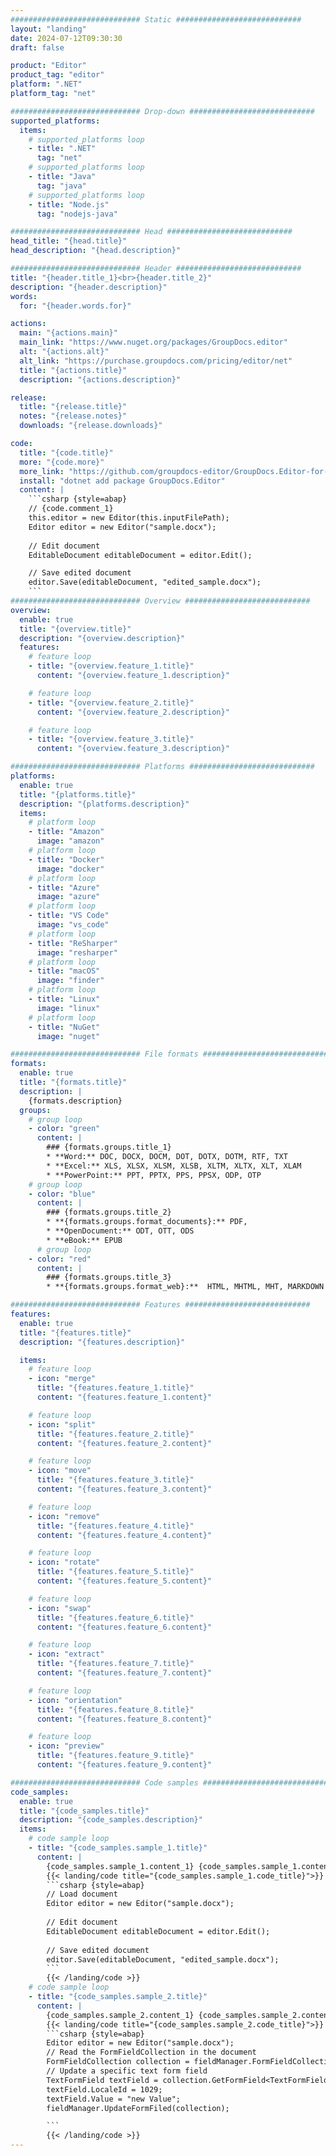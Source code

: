 ```yaml
---
############################# Static ############################
layout: "landing"
date: 2024-07-12T09:30:30
draft: false

product: "Editor"
product_tag: "editor"
platform: ".NET"
platform_tag: "net"

############################# Drop-down ############################
supported_platforms:
  items:
    # supported_platforms loop
    - title: ".NET"
      tag: "net"
    # supported_platforms loop
    - title: "Java"
      tag: "java"
    # supported_platforms loop
    - title: "Node.js"
      tag: "nodejs-java"

############################# Head ############################
head_title: "{head.title}"
head_description: "{head.description}"

############################# Header ############################
title: "{header.title_1}<br>{header.title_2}"
description: "{header.description}"
words:
  for: "{header.words.for}"

actions:
  main: "{actions.main}"
  main_link: "https://www.nuget.org/packages/GroupDocs.editor"
  alt: "{actions.alt}"
  alt_link: "https://purchase.groupdocs.com/pricing/editor/net"
  title: "{actions.title}"
  description: "{actions.description}"

release:
  title: "{release.title}"
  notes: "{release.notes}"
  downloads: "{release.downloads}"

code:
  title: "{code.title}"
  more: "{code.more}"
  more_link: "https://github.com/groupdocs-editor/GroupDocs.Editor-for-.NET"
  install: "dotnet add package GroupDocs.Editor"
  content: |
    ```csharp {style=abap}   
    // {code.comment_1}
    this.editor = new Editor(this.inputFilePath);
    Editor editor = new Editor("sample.docx");
    
    // Edit document
    EditableDocument editableDocument = editor.Edit();

    // Save edited document
    editor.Save(editableDocument, "edited_sample.docx");
    ```
############################# Overview ############################
overview:
  enable: true
  title: "{overview.title}"
  description: "{overview.description}"
  features:
    # feature loop
    - title: "{overview.feature_1.title}"
      content: "{overview.feature_1.description}"

    # feature loop
    - title: "{overview.feature_2.title}"
      content: "{overview.feature_2.description}"

    # feature loop
    - title: "{overview.feature_3.title}"
      content: "{overview.feature_3.description}"

############################# Platforms ############################
platforms:
  enable: true
  title: "{platforms.title}"
  description: "{platforms.description}"
  items:
    # platform loop
    - title: "Amazon"
      image: "amazon"
    # platform loop
    - title: "Docker"
      image: "docker"
    # platform loop
    - title: "Azure"
      image: "azure"
    # platform loop
    - title: "VS Code"
      image: "vs_code"
    # platform loop
    - title: "ReSharper"
      image: "resharper"
    # platform loop
    - title: "macOS"
      image: "finder"
    # platform loop
    - title: "Linux"
      image: "linux"
    # platform loop
    - title: "NuGet"
      image: "nuget"

############################# File formats ############################
formats:
  enable: true
  title: "{formats.title}"
  description: |
    {formats.description}
  groups:
    # group loop
    - color: "green"
      content: |
        ### {formats.groups.title_1}
        * **Word:** DOC, DOCX, DOCM, DOT, DOTX, DOTM, RTF, TXT
        * **Excel:** XLS, XLSX, XLSM, XLSB, XLTM, XLTX, XLT, XLAM
        * **PowerPoint:** PPT, PPTX, PPS, PPSX, ODP, OTP
    # group loop
    - color: "blue"
      content: |
        ### {formats.groups.title_2}
        * **{formats.groups.format_documents}:** PDF, 
        * **OpenDocument:** ODT, OTT, ODS
        * **eBook:** EPUB
      # group loop
    - color: "red"
      content: |
        ### {formats.groups.title_3}
        * **{formats.groups.format_web}:**  HTML, MHTML, MHT, MARKDOWN

############################# Features ############################
features:
  enable: true
  title: "{features.title}"
  description: "{features.description}"

  items:
    # feature loop
    - icon: "merge"
      title: "{features.feature_1.title}"
      content: "{features.feature_1.content}"

    # feature loop
    - icon: "split"
      title: "{features.feature_2.title}"
      content: "{features.feature_2.content}"

    # feature loop
    - icon: "move"
      title: "{features.feature_3.title}"
      content: "{features.feature_3.content}"

    # feature loop
    - icon: "remove"
      title: "{features.feature_4.title}"
      content: "{features.feature_4.content}"

    # feature loop
    - icon: "rotate"
      title: "{features.feature_5.title}"
      content: "{features.feature_5.content}"

    # feature loop
    - icon: "swap"
      title: "{features.feature_6.title}"
      content: "{features.feature_6.content}"

    # feature loop
    - icon: "extract"
      title: "{features.feature_7.title}"
      content: "{features.feature_7.content}"

    # feature loop
    - icon: "orientation"
      title: "{features.feature_8.title}"
      content: "{features.feature_8.content}"

    # feature loop
    - icon: "preview"
      title: "{features.feature_9.title}"
      content: "{features.feature_9.content}"

############################# Code samples ############################
code_samples:
  enable: true
  title: "{code_samples.title}"
  description: "{code_samples.description}"
  items:
    # code sample loop
    - title: "{code_samples.sample_1.title}"
      content: |
        {code_samples.sample_1.content_1} {code_samples.sample_1.content_2}
        {{< landing/code title="{code_samples.sample_1.code_title}">}}
        ```csharp {style=abap}   
        // Load document
        Editor editor = new Editor("sample.docx");
        
        // Edit document
        EditableDocument editableDocument = editor.Edit();
        
        // Save edited document
        editor.Save(editableDocument, "edited_sample.docx");
        ```
        {{< /landing/code >}}
    # code sample loop
    - title: "{code_samples.sample_2.title}"
      content: |
        {code_samples.sample_2.content_1} {code_samples.sample_2.content_2}
        {{< landing/code title="{code_samples.sample_2.code_title}">}}
        ```csharp {style=abap}   
        Editor editor = new Editor("sample.docx");
        // Read the FormFieldCollection in the document
        FormFieldCollection collection = fieldManager.FormFieldCollection;
        // Update a specific text form field
        TextFormField textField = collection.GetFormField<TextFormField>("Text1");
        textField.LocaleId = 1029;
        textField.Value = "new Value";
        fieldManager.UpdateFormFiled(collection);

        ```
        {{< /landing/code >}}
---
```

